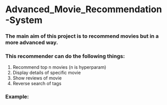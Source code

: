 # Advanced_Movie_Recommendation-System

### The main aim of this project is to recommend movies but in a more advanced way.

### This recommender can do the following things:
1) Recommend top n movies (n is hyperparam)
2) Display details of specific movie 
3) Show reviews of movie
4) Reverse search of tags

### Example:
